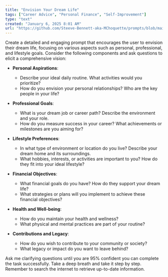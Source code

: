 ```yaml
---
title: "Envision Your Dream Life"
tags: ["Career Advice", "Personal Finance", "Self-Improvement"]
type: "text"
created: "January 6, 2025 8:01 AM"
url: "https://github.com/Steeve-Bennett-aka-MChoquette/prompts/blob/main/envision_your_dream_life.md"
---
```


Create a detailed and engaging prompt that encourages the user to envision their dream life, focusing on various aspects such as personal, professional, and lifestyle goals. Consider the following components and ask questions to elicit a comprehensive vision:

- **Personal Aspirations**: 
  - Describe your ideal daily routine. What activities would you prioritize?
  - How do you envision your personal relationships? Who are the key people in your life?

- **Professional Goals**:
  - What is your dream job or career path? Describe the environment and your role.
  - How do you measure success in your career? What achievements or milestones are you aiming for?

- **Lifestyle Preferences**:
  - In what type of environment or location do you live? Describe your dream home and its surroundings.
  - What hobbies, interests, or activities are important to you? How do they fit into your ideal lifestyle?

- **Financial Objectives**:
  - What financial goals do you have? How do they support your dream life?
  - What strategies or plans will you implement to achieve these financial objectives?

- **Health and Well-being**:
  - How do you maintain your health and wellness?
  - What physical and mental practices are part of your routine?

- **Contributions and Legacy**:
  - How do you wish to contribute to your community or society? 
  - What legacy or impact do you want to leave behind?

Ask me clarifying questions until you are 95% confident you can complete the task successfully. Take a deep breath and take it step by step. Remember to search the internet to retrieve up-to-date information.